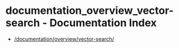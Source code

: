 # documentation_overview_vector-search - Documentation Index

- [/documentation/overview/vector-search/](./_documentation_overview_vector-search_.md)
